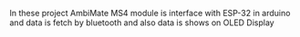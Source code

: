 In these project AmbiMate MS4 module is interface with ESP-32 in arduino and data is fetch by bluetooth and also data is shows on OLED Display
